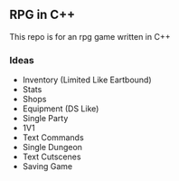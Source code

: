 ## RPG in C++

This repo is for an rpg game written in C++

### Ideas

- Inventory (Limited Like Eartbound)
- Stats
- Shops
- Equipment (DS Like)
- Single Party
- 1V1
- Text Commands
- Single Dungeon
- Text Cutscenes
- Saving Game
